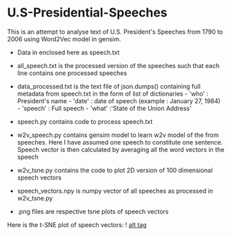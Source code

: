 U.S-Presidential-Speeches
=========================


This is an attempt to analyse text of U.S. President's Speeches from 1790 to 2006 using Word2Vec model in gensim. 

- Data in enclosed here as speech.txt
- all_speech.txt is the processed version of the speeches such that each line contains one processed speeches
- data_processed.txt is the text file of json.dumps() containing full metadata from speech.txt in the form of list of dictionaries
      - 'who' : President's name
      - 'date' : date of speech (example : January 27, 1984)
      - 'speech' : Full speech
      - 'what' :'State of the Union Address'

- speech.py contains code to process speech.txt
- w2v_speech.py contains gensim model to learn w2v model of the from speeches. Here I have assumed one speech to constitute one sentence.
Speech vector is then calculated by averaging all the word vectors in the speech
- w2v_tsne.py contains the code to plot 2D version of 100 dimensional speech vectors
- speech_vectors.npy is numpy vector of all speeches as processed in w2v_tsne.py
- .png files are respective tsne plots of speech vectors


Here is the t-SNE plot of speech vectors:
! [alt tag](https://github.com/prateekpg2455/U.S-Presidential-Speeches/blob/master/plot_without_labels.png)

